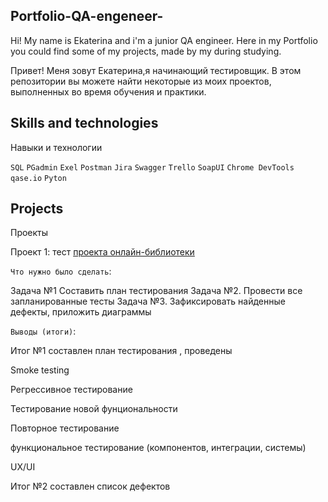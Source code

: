 ## Portfolio-QA-engeneer- 
Hi! My name is Ekaterina and i'm a junior QA engineer. Here in my Portfolio you could find some of my projects, made by my during studying.


Привет! Меня зовут Екатерина,я начинающий тестировщик.
В этом репозитории вы можете найти некоторые из моих проектов, выполненных во время обучения и практики.

## Skills and technologies 
Навыки и технологии

`SQL` `PGadmin` `Exel` `Postman` `Jira` `Swagger` `Trello` `SoapUI` `Chrome DevTools` `qase.io` `Pyton`


## Projects 
Проекты  

Проект 1: тест [проекта онлайн-библиотеки](https://katyol.atlassian.net/wiki/spaces/~63d183f695cff7f585c3a728/pages/164059?atlOrigin=eyJpIjoiODhkZTA0Mjg1MGE2NDk4ODg4YTQzNGYyNGY4Nzc1OTMiLCJwIjoiYyJ9)

`Что нужно было сделать`:

Задача №1 Составить план тестирования 
Задача №2. Провести все запланированные тесты 
Задача №3. Зафиксировать найденные дефекты, приложить диаграммы 


`Выводы (итоги)`:

Итог №1 составлен план тестирования , проведены 

Smoke testing 

Регрессивное тестирование 

Тестирование новой фунциональности

Повторное тестирование 

функциональное тестирование (компонентов, интеграции, системы)

UX/UI 

Итог №2 составлен список дефектов 
